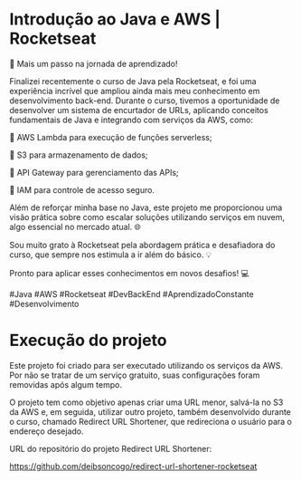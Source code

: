 # Introdução ao Java e AWS | Rocketseat

🚀 Mais um passo na jornada de aprendizado!

Finalizei recentemente o curso de Java pela Rocketseat, e foi uma experiência incrível que ampliou ainda mais meu conhecimento em desenvolvimento back-end. Durante o curso, tivemos a oportunidade de desenvolver um sistema de encurtador de URLs, aplicando conceitos fundamentais de Java e integrando com serviços da AWS, como:

🔹 AWS Lambda para execução de funções serverless;

🔹 S3 para armazenamento de dados;

🔹 API Gateway para gerenciamento das APIs;

🔹 IAM para controle de acesso seguro.

Além de reforçar minha base no Java, este projeto me proporcionou uma visão prática sobre como escalar soluções utilizando serviços em nuvem, algo essencial no mercado atual. 🌐

Sou muito grato à Rocketseat pela abordagem prática e desafiadora do curso, que sempre nos estimula a ir além do básico. 💡

Pronto para aplicar esses conhecimentos em novos desafios! 💻

#Java #AWS #Rocketseat #DevBackEnd #AprendizadoConstante #Desenvolvimento

# Execução do projeto

Este projeto foi criado para ser executado utilizando os serviços da AWS. Por não se tratar de um serviço gratuito, suas configurações foram removidas após algum tempo.

O projeto tem como objetivo apenas criar uma URL menor, salvá-la no S3 da AWS e, em seguida, utilizar outro projeto, também desenvolvido durante o curso, chamado Redirect URL Shortener, que redireciona o usuário para o endereço desejado.

URL do repositório do projeto Redirect URL Shortener:

https://github.com/deibsoncogo/redirect-url-shortener-rocketseat
